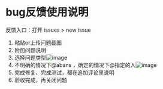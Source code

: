 # bug反馈使用说明

反馈入口：打开 issues > new issue

1. 粘贴or上传问题截图
2. 附加问题说明
3. 选择问题类型![image](https://user-images.githubusercontent.com/1272280/176991785-c112aa00-0a75-4bc5-91b2-c6c7b129b756.png)
4. 不明确的情况下@abans ，确定的情况下@指定的人![image](https://user-images.githubusercontent.com/1272280/176991356-fa072cca-3647-45c6-8a5d-db28f9f3fa76.png)
5. 完成修复、完成测试，都在追加评论里说明
6. 验收完成，再关闭问题

